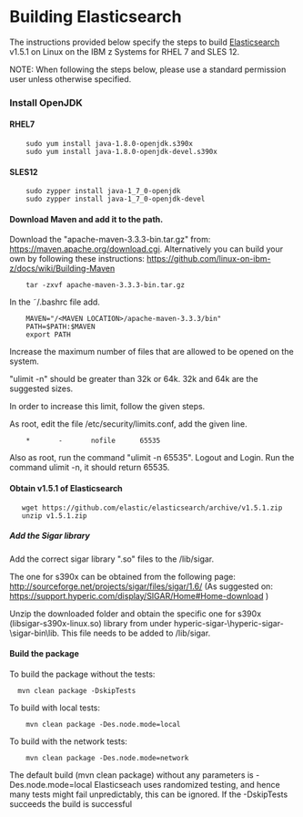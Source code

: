 # Building Elasticsearch

The instructions provided below specify the steps to build [Elasticsearch](https://www.elastic.co/products/elasticsearch) v1.5.1 on Linux on the IBM z Systems for RHEL 7 and SLES 12.

NOTE: When following the steps below, please use a standard permission user unless otherwise specified.

### Install OpenJDK
#### RHEL7
        sudo yum install java-1.8.0-openjdk.s390x
        sudo yum install java-1.8.0-openjdk-devel.s390x

#### SLES12
        sudo zypper install java-1_7_0-openjdk
        sudo zypper install java-1_7_0-openjdk-devel

#### Download Maven and add it to the path. 
Download the "apache-maven-3.3.3-bin.tar.gz" from: https://maven.apache.org/download.cgi. Alternatively you can build your own by following these instructions: 
https://github.com/linux-on-ibm-z/docs/wiki/Building-Maven

        tar -zxvf apache-maven-3.3.3-bin.tar.gz
In the ˜/.bashrc file add.
       
        MAVEN="/<MAVEN LOCATION>/apache-maven-3.3.3/bin"
        PATH=$PATH:$MAVEN
        export PATH

Increase the maximum number of files that are allowed to be opened on the system. 

"ulimit -n" should be greater than 32k or 64k. 32k and 64k are the suggested sizes.

In order to increase this limit, follow the given steps.
 
As root, edit the file /etc/security/limits.conf, add the given line.

        *       -       nofile      65535

Also as root, run the command "ulimit -n 65535". 
Logout and Login. Run the command ulimit -n, it should return 65535.


#### Obtain v1.5.1 of Elasticsearch

       wget https://github.com/elastic/elasticsearch/archive/v1.5.1.zip
       unzip v1.5.1.zip


##### Add the Sigar library
Add the correct sigar library ".so" files to the <elasticsearch-directory>/lib/sigar.

The one for s390x can be obtained from the following page: http://sourceforge.net/projects/sigar/files/sigar/1.6/ (As suggested on: 
https://support.hyperic.com/display/SIGAR/Home#Home-download )

Unzip the downloaded folder and obtain the specific one for s390x (libsigar-s390x-linux.so) library from under hyperic-sigar-<version>\hyperic-sigar-<version>\sigar-bin\lib. This file needs to be added to <elasticsearch dir>/lib/sigar.


#### Build the package
To build the package without the tests: 

      mvn clean package -DskipTests

To build with local tests: 

        mvn clean package -Des.node.mode=local

To build with the network tests: 

        mvn clean package -Des.node.mode=network

The default build (mvn clean package) without any parameters is -Des.node.mode=local 
Elasticseach uses randomized testing, and hence many tests might fail unpredictably, this can be ignored. If the -DskipTests succeeds the build is successful